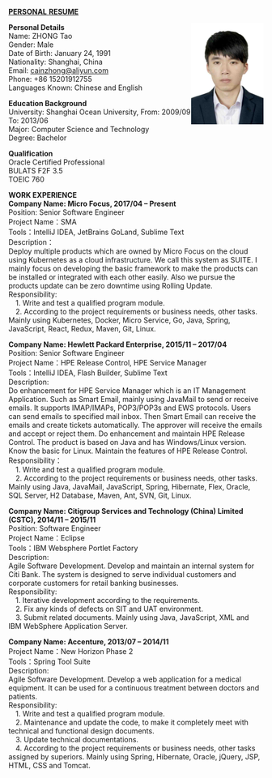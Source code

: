 <u>**PERSONAL**  **RESUME**</u>
  
**Personal Details**<img height="200" src="https://github.com/cainzhong/personal-resume/blob/master/assets/profile_photo.jpg" align="right"/>  
Name: ZHONG Tao  
Gender: Male  
Date of Birth: January 24, 1991  
Nationality: Shanghai, China  
Email: cainzhong@aliyun.com  
Phone: +86 15201912755  
Languages Known: Chinese and English

**Education Background**  
University: Shanghai Ocean University, From: 2009/09  To: 2013/06  
Major: Computer Science and Technology  
Degree: Bachelor   

**Qualification**  
Oracle Certified Professional  
BULATS  F2F  3.5  
TOEIC  760

**WORK EXPERIENCE**  
**Company Name: Micro Focus, 2017/04 – Present**  
Position: Senior Software Engineer  
Project Name：SMA  
Tools：IntelliJ IDEA, JetBrains GoLand, Sublime Text  
Description：  
Deploy multiple products which are owned by Micro Focus on the cloud using Kubernetes as a cloud infrastructure. We call this system as SUITE. I mainly focus on developing the basic framework to make the products can be installed or integrated with each other easily. Also we pursue the products update can be zero downtime using Rolling Update.  
Responsibility:  
&#8194;&#8194;1. Write and test a qualified program module.  
&#8194;&#8194;2. According to the project requirements or business needs, other tasks.
Mainly using Kubernetes, Docker, Micro Service, Go, Java, Spring, JavaScript, React, Redux, Maven, Git, Linux.

**Company Name: Hewlett Packard Enterprise, 2015/11 – 2017/04**  
Position: Senior Software Engineer  
Project Name：HPE Release Control, HPE Service Manager  
Tools：IntelliJ IDEA, Flash Builder, Sublime Text  
Description:  
Do enhancement for HPE Service Manager which is an IT Management Application. Such as Smart Email, mainly using JavaMail to send or receive emails. It supports IMAP/IMAPs, POP3/POP3s and EWS protocols. Users can send emails to specified mail inbox. Then Smart Email can receive the emails and create tickets automatically. The approver will receive the emails and accept or reject them.
Do enhancement and maintain HPE Release Control. The product is based on Java and has Windows/Linux version. Know the basic for Linux.
Maintain the features of HPE Release Control.  
Responsibility：  
&#8194;&#8194;1. Write and test a qualified program module.  
&#8194;&#8194;2. According to the project requirements or business needs, other tasks.
Mainly using Java, JavaMail, JavaScript, Spring, Hibernate, Flex, Oracle, SQL Server, H2 Database, Maven, Ant, SVN, Git, Linux.

**Company Name: Citigroup Services and Technology (China) Limited (CSTC), 2014/11 – 2015/11**  
Position: Software Engineer  
Project Name：Eclipse  
Tools：IBM Websphere Portlet Factory  
Description:  
Agile Software Development. Develop and maintain an internal system for Citi Bank. The system is designed to serve individual customers and corporate customers for retail banking businesses.  
Responsibility:    
&#8194;&#8194;1. Iterative development according to the requirements.  
&#8194;&#8194;2. Fix any kinds of defects on SIT and UAT environment.  
&#8194;&#8194;3. Submit related documents.
Mainly using Java, JavaScript, XML and IBM WebSphere Application Server.

**Company Name: Accenture, 2013/07 – 2014/11**  
Project Name：New Horizon Phase 2  
Tools：Spring Tool Suite  
Description:  
Agile Software Development. Develop a web application for a medical equipment. It can be used for a continuous treatment between doctors and patients.  
Responsibility:  
&#8194;&#8194;1. Write and test a qualified program module.  
&#8194;&#8194;2. Maintenance and update the code, to make it completely meet with technical and functional design documents.  
&#8194;&#8194;3. Update technical documentations.  
&#8194;&#8194;4. According to the project requirements or business needs, other tasks assigned by superiors.
Mainly using Spring, Hibernate, Oracle, jQuery, JSP, HTML, CSS and Tomcat.